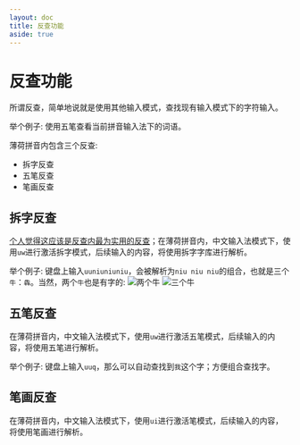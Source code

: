 ```yaml
---
layout: doc
title: 反查功能
aside: true
---
```

# 反查功能
所谓反查，简单地说就是使用其他输入模式，查找现有输入模式下的字符输入。

举个例子: 使用五笔查看当前拼音输入法下的词语。

薄荷拼音内包含三个反查:
- 拆字反查
- 五笔反查
- 笔画反查

## 拆字反查
<u>个人觉得这应该是反查内最为实用的反查</u>；在薄荷拼音内，中文输入法模式下，使用`uw`进行激活拆字模式，后续输入的内容，将使用拆字字库进行解析。

举个例子: 键盘上输入`uuniuniuniu`，会被解析为`niu niu niu`的组合，也就是三个`牛`：`犇`。当然，两个`牛`也是有字的:
![两个牛](/image/demo/ChaiNiu2.webp)
![三个牛](/image/demo/ChaiNiu3.webp)


## 五笔反查
在薄荷拼音内，中文输入法模式下，使用`uw`进行激活五笔模式，后续输入的内容，将使用五笔进行解析。

举个例子: 键盘上输入`uuq`，那么可以自动查找到`我`这个字；方便组合查找字。

## 笔画反查
在薄荷拼音内，中文输入法模式下，使用`ui`进行激活笔模式，后续输入的内容，将使用笔画进行解析。

